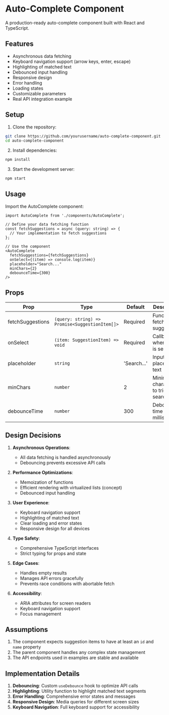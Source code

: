 # Auto-Complete Component

A production-ready auto-complete component built with React and TypeScript.

## Features

- Asynchronous data fetching
- Keyboard navigation support (arrow keys, enter, escape)
- Highlighting of matched text
- Debounced input handling
- Responsive design
- Error handling
- Loading states
- Customizable parameters
- Real API integration example

## Setup

1. Clone the repository:
```bash
git clone https://github.com/yourusername/auto-complete-component.git
cd auto-complete-component
```

2. Install dependencies:
```bash
npm install
```

3. Start the development server:
```bash
npm start
```

## Usage

Import the AutoComplete component:

```tsx
import AutoComplete from './components/AutoComplete';

// Define your data fetching function
const fetchSuggestions = async (query: string) => {
  // Your implementation to fetch suggestions
};

// Use the component
<AutoComplete 
  fetchSuggestions={fetchSuggestions}
  onSelect={(item) => console.log(item)}
  placeholder="Search..."
  minChars={2}
  debounceTime={300}
/>
```

## Props

| Prop             | Type                     | Default     | Description                                  |
|------------------|--------------------------|-------------|----------------------------------------------|
| fetchSuggestions | `(query: string) => Promise<SuggestionItem[]>` | Required   | Function to fetch suggestions                |
| onSelect         | `(item: SuggestionItem) => void` | Required   | Callback when item is selected              |
| placeholder      | `string`                 | 'Search...' | Input placeholder text                      |
| minChars         | `number`                 | 2           | Minimum characters to trigger search        |
| debounceTime     | `number`                 | 300         | Debounce time in milliseconds               |

## Design Decisions

1. **Asynchronous Operations**:
    - All data fetching is handled asynchronously
    - Debouncing prevents excessive API calls

2. **Performance Optimizations**:
    - Memoization of functions
    - Efficient rendering with virtualized lists (concept)
    - Debounced input handling

3. **User Experience**:
    - Keyboard navigation support
    - Highlighting of matched text
    - Clear loading and error states
    - Responsive design for all devices

4. **Type Safety**:
    - Comprehensive TypeScript interfaces
    - Strict typing for props and state

5. **Edge Cases**:
    - Handles empty results
    - Manages API errors gracefully
    - Prevents race conditions with abortable fetch

6. **Accessibility**:
    - ARIA attributes for screen readers
    - Keyboard navigation support
    - Focus management

## Assumptions

1. The component expects suggestion items to have at least an `id` and `name` property
2. The parent component handles any complex state management
3. The API endpoints used in examples are stable and available

## Implementation Details

1. **Debouncing**: Custom `useDebounce` hook to optimize API calls
2. **Highlighting**: Utility function to highlight matched text segments
3. **Error Handling**: Comprehensive error states and messages
4. **Responsive Design**: Media queries for different screen sizes
5. **Keyboard Navigation**: Full keyboard support for accessibility
